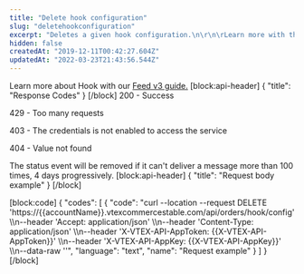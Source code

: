 ```yaml
---
title: "Delete hook configuration"
slug: "deletehookconfiguration"
excerpt: "Deletes a given hook configuration.\n\r\n\rLearn more with the [orders hook guide](https://developers.vtex.com/vtex-rest-api/docs/orders-feed#hook)."
hidden: false
createdAt: "2019-12-11T00:42:27.604Z"
updatedAt: "2022-03-23T21:43:56.544Z"
---
```

Learn more about Hook with our [Feed v3 guide.](https://developers.vtex.com/vtex-rest-api/docs/feed-v3-1)
[block:api-header]
{
  "title": "Response Codes"
}
[/block]
200 - Success

429 - Too many requests

403 - The credentials is not enabled to access the service

404 - Value not found 

The status event will be removed if it can't deliver a message more than 100 times, 4 days progressively.
[block:api-header]
{
  "title": "Request body example"
}
[/block]

[block:code]
{
  "codes": [
    {
      "code": "curl --location --request DELETE 'https://{{accountName}}.vtexcommercestable.com/api/orders/hook/config' \\\n--header 'Accept: application/json' \\\n--header 'Content-Type: application/json' \\\n--header 'X-VTEX-API-AppToken: {{X-VTEX-API-AppToken}}' \\\n--header 'X-VTEX-API-AppKey: {{X-VTEX-API-AppKey}}' \\\n--data-raw ''",
      "language": "text",
      "name": "Request example"
    }
  ]
}
[/block]